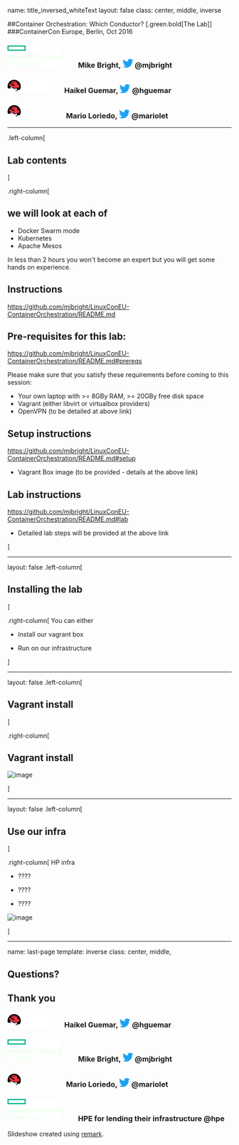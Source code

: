 
name: title_inversed_whiteText
layout: false
class: center, middle, inverse

##Container Orchestration: Which Conductor?
[.green.bold[The Lab]]
###ContainerCon Europe, Berlin, Oct 2016
<h3> <img width=120 src="images/Hewlett_Packard_Enterprise_whiteText_logo.svg" /> &nbsp;&nbsp; &nbsp;&nbsp; &nbsp;&nbsp; Mike Bright, <img src="images/Twitter_Bird.svg" width=24 /> @mjbright </h3>
<h3> <img width=93 height=30 src="images/RedHat_whiteText_logo.svg" /> &nbsp;&nbsp;&nbsp;&nbsp;  &nbsp;&nbsp; Haikel Guemar, <img src="images/Twitter_Bird.svg" width=24 /> @hguemar </h3>
<h3> <img width=93 height=30 src="images/RedHat_whiteText_logo.svg" /> &nbsp;&nbsp; &nbsp;&nbsp; &nbsp;&nbsp; Mario Loriedo, <img src="images/Twitter_Bird.svg" width=24 /> @mariolet </h3>


---
.left-column[
## Lab contents
]

.right-column[
## we will look at each of
- Docker Swarm mode
- Kubernetes
- Apache Mesos

In less than 2 hours you won't become an expert but you will get some hands on experience.

## Instructions
https://github.com/mjbright/LinuxConEU-ContainerOrchestration/README.md

## Pre-requisites for this lab:
https://github.com/mjbright/LinuxConEU-ContainerOrchestration/README.md#prereqs

Please make sure that you satisfy these requirements before coming to this session:
- Your own laptop with >= 8GBy RAM, >= 20GBy free disk space
- Vagrant (either libvirt or virtualbox providers)
- OpenVPN (to be detailed at above link)

## Setup instructions
https://github.com/mjbright/LinuxConEU-ContainerOrchestration/README.md#setup

- Vagrant Box image (to be provided - details at the above link)

## Lab instructions
https://github.com/mjbright/LinuxConEU-ContainerOrchestration/README.md#lab

- Detailed lab steps will be provided at the above link

]

---
layout: false
.left-column[
  ## Installing the lab
]

.right-column[
  You can either

- Install our vagrant box

- Run on our infrastructure

]

---
layout: false
.left-column[
  ## Vagrant install
]

.right-column[
  ## Vagrant install

![image](images/vagrant.png)

]

---
layout: false
.left-column[
  ## Use our infra
]

.right-column[
  HP infra

- ????

- ????

- ????

![image](images/hpe-logo.png)

]

---
name: last-page
template: inverse
class: center, middle,

## Questions?

## Thank you
<h3> <img width=93 height=30 src="images/RedHat_whiteText_logo.svg" /> &nbsp;&nbsp;&nbsp;&nbsp;  &nbsp;&nbsp; Haikel Guemar, <img src="images/Twitter_Bird.svg" width=24 /> @hguemar </h3>
<h3> <img width=120 src="images/Hewlett_Packard_Enterprise_whiteText_logo.svg" /> &nbsp;&nbsp; &nbsp;&nbsp; &nbsp;&nbsp; Mike Bright, <img src="images/Twitter_Bird.svg" width=24 /> @mjbright </h3>
<h3> <img width=93 height=30 src="images/RedHat_whiteText_logo.svg" /> &nbsp;&nbsp; &nbsp;&nbsp; &nbsp;&nbsp; Mario Loriedo, <img src="images/Twitter_Bird.svg" width=24 /> @mariolet </h3>
<h3> <img width=120 src="images/Hewlett_Packard_Enterprise_whiteText_logo.svg" /> &nbsp;&nbsp; &nbsp;&nbsp; &nbsp;&nbsp; HPE for lending their infrastructure @hpe </h3>



Slideshow created using [remark](http://github.com/gnab/remark).

